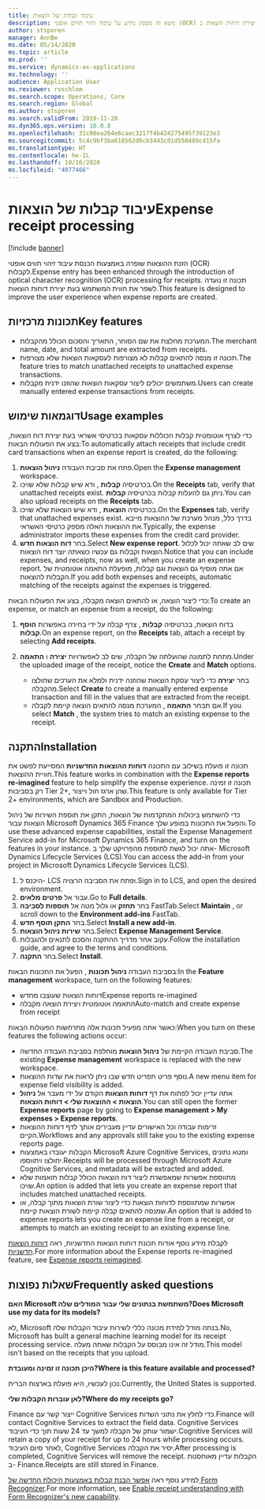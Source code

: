 ```yaml
---
title: עיבוד קבלות של הוצאות
description: נושא זה מספק מידע על עיבוד זיהוי תווים אופטי (OCR) של קבלות. תכונה זו נועדה לשפר את חווית המשתמש בעת יצירת דוחות הוצאות ב-Dynamics 365 Finance‏ Microsoft.
author: stsporen
manager: AnnBe
ms.date: 05/14/2020
ms.topic: article
ms.prod: ''
ms.service: dynamics-ax-applications
ms.technology: ''
audience: Application User
ms.reviewer: roschlom
ms.search.scope: Operations, Core
ms.search.region: Global
ms.author: stsporen
ms.search.validFrom: 2019-11-20
ms.dyn365.ops.version: 10.0.8
ms.openlocfilehash: 31c08ea264e6caec3217f4b424275495f39123e3
ms.sourcegitcommit: 5c4c9bf3ba018562d6cb3443c01d550489c415fa
ms.translationtype: HT
ms.contentlocale: he-IL
ms.lasthandoff: 10/16/2020
ms.locfileid: "4077466"
---
```

# <a name="expense-receipt-processing"></a><span data-ttu-id="ea7b1-104">עיבוד קבלות של הוצאות</span><span class="sxs-lookup"><span data-stu-id="ea7b1-104">Expense receipt processing</span></span>

[!include [banner](../includes/banner.md)]

<span data-ttu-id="ea7b1-105">הזנת ההוצאות שופרה באמצעות הכנסת עיבוד זיהוי תווים אופטי (OCR) לקבלות.</span><span class="sxs-lookup"><span data-stu-id="ea7b1-105">Expense entry has been enhanced through the introduction of optical character recognition (OCR) processing for receipts.</span></span> <span data-ttu-id="ea7b1-106">תכונה זו נועדה לשפר את חווית המשתמש בעת יצירת דוחות הוצאות.</span><span class="sxs-lookup"><span data-stu-id="ea7b1-106">This feature is designed to improve the user experience when expense reports are created.</span></span>

## <a name="key-features"></a><span data-ttu-id="ea7b1-107">תכונות מרכזיות</span><span class="sxs-lookup"><span data-stu-id="ea7b1-107">Key features</span></span>

- <span data-ttu-id="ea7b1-108">המערכת מחלצת את שם הסוחר, התאריך והסכום הכולל מהקבלות.</span><span class="sxs-lookup"><span data-stu-id="ea7b1-108">The merchant name, date, and total amount are extracted from receipts.</span></span>
- <span data-ttu-id="ea7b1-109">תכונה זו מנסה להתאים קבלות לא מצורפות לעסקאות הוצאות שלא מצורפות.</span><span class="sxs-lookup"><span data-stu-id="ea7b1-109">The feature tries to match unattached receipts to unattached expense transactions.</span></span>
- <span data-ttu-id="ea7b1-110">משתמשים יכולים ליצור עסקאות הוצאות שהוזנו ידנית מקבלות.</span><span class="sxs-lookup"><span data-stu-id="ea7b1-110">Users can create manually entered expense transactions from receipts.</span></span>

## <a name="usage-examples"></a><span data-ttu-id="ea7b1-111">דוגמאות שימוש</span><span class="sxs-lookup"><span data-stu-id="ea7b1-111">Usage examples</span></span>

<span data-ttu-id="ea7b1-112">כדי לצרף אוטומטית קבלות הכוללות עסקאות בכרטיסי אשראי בעת יצירת דוח הוצאות, בצע את הפעולות הבאות:</span><span class="sxs-lookup"><span data-stu-id="ea7b1-112">To automatically attach receipts that include credit card transactions when an expense report is created, do the following:</span></span>

  1. <span data-ttu-id="ea7b1-113">פתח את סביבת העבודה **ניהול הוצאות**.</span><span class="sxs-lookup"><span data-stu-id="ea7b1-113">Open the **Expense management** workspace.</span></span>
  2. <span data-ttu-id="ea7b1-114">בכרטיסיה **קבלות** , ודא שיש קבלות שלא שויכו.</span><span class="sxs-lookup"><span data-stu-id="ea7b1-114">On the **Receipts** tab, verify that unattached receipts exist.</span></span> <span data-ttu-id="ea7b1-115">ניתן גם להעלות קבלות בכרטיסיה **קבלות**.</span><span class="sxs-lookup"><span data-stu-id="ea7b1-115">You can also upload receipts on the **Receipts** tab.</span></span>
  3. <span data-ttu-id="ea7b1-116">בכרטיסיה **הוצאות** , ודא שיש הוצאות שלא שויכו.</span><span class="sxs-lookup"><span data-stu-id="ea7b1-116">On the **Expenses** tab, verify that unattached expenses exist.</span></span> <span data-ttu-id="ea7b1-117">בדרך כלל, מנהל מערכת של ההוצאות מייבא את ההוצאות האלה מספק כרטיסי האשראי.</span><span class="sxs-lookup"><span data-stu-id="ea7b1-117">Typically, the expense administrator imports these expenses from the credit card provider.</span></span>
  4. <span data-ttu-id="ea7b1-118">בחר **דוח הוצאות חדש**.</span><span class="sxs-lookup"><span data-stu-id="ea7b1-118">Select **New expense report**.</span></span> <span data-ttu-id="ea7b1-119">שים לב שאתה יכול לכלול הוצאות וקבלות גם עכשיו כשאתה יוצר דוח הוצאות.</span><span class="sxs-lookup"><span data-stu-id="ea7b1-119">Notice that you can include expenses, and receipts, now as well, when you create an expense report.</span></span> <span data-ttu-id="ea7b1-120">אם אתה מוסיף גם הוצאות וגם קבלות, מופעלת התאמה אוטומטית של הקבלות להוצאות.</span><span class="sxs-lookup"><span data-stu-id="ea7b1-120">If you add both expenses and receipts, automatic matching of the receipts against the expenses is triggered.</span></span>

<span data-ttu-id="ea7b1-121">כדי ליצור הוצאה, או להתאים הוצאה מקבלה, בצע את הפעולות הבאות:</span><span class="sxs-lookup"><span data-stu-id="ea7b1-121">To create an expense, or match an expense from a receipt, do the following:</span></span>

  1. <span data-ttu-id="ea7b1-122">בדוח הוצאות, בכרטיסיה **קבלות** , צרף קבלה על ידי בחירה באפשרות **הוסף קבלות**.</span><span class="sxs-lookup"><span data-stu-id="ea7b1-122">On an expense report, on the **Receipts** tab, attach a receipt by selecting **Add receipts**.</span></span>
  2. <span data-ttu-id="ea7b1-123">מתחת לתמונה שהועלתה של הקבלה, שים לב לאפשרויות **יצירה** ו **התאמה**.</span><span class="sxs-lookup"><span data-stu-id="ea7b1-123">Under the uploaded image of the receipt, notice the **Create** and **Match** options.</span></span>

      - <span data-ttu-id="ea7b1-124">בחר **יצירה** כדי ליצור עסקת הוצאות שהוזנה ידנית ולמלא את הערכים שחולצו מהקבלה.</span><span class="sxs-lookup"><span data-stu-id="ea7b1-124">Select **Create** to create a manually entered expense transaction and fill in the values that are extracted from the receipt.</span></span>
      - <span data-ttu-id="ea7b1-125">אם תבחר **התאמה** , המערכת מנסה להתאים הוצאה קיימת לקבלה.</span><span class="sxs-lookup"><span data-stu-id="ea7b1-125">If you select **Match** , the system tries to match an existing expense to the receipt.</span></span>

## <a name="installation"></a><span data-ttu-id="ea7b1-126">התקנה</span><span class="sxs-lookup"><span data-stu-id="ea7b1-126">Installation</span></span>

<span data-ttu-id="ea7b1-127">תכונה זו פועלת בשילוב עם התכונה **דוחות ההוצאות החדשניות** המסייעת לפשט את חוויית ההוצאות.</span><span class="sxs-lookup"><span data-stu-id="ea7b1-127">This feature works in combination with the **Expense reports re-imagined** feature to help simplify the expense experience.</span></span> <span data-ttu-id="ea7b1-128">תכונה זו זמינה רק בסביבות Tier 2+‎, שהן ארגז חול וייצור.</span><span class="sxs-lookup"><span data-stu-id="ea7b1-128">This feature is only available for Tier 2+ environments, which are Sandbox and Production.</span></span>

<span data-ttu-id="ea7b1-129">כדי להשתמש ביכולות המתקדמות של הוצאות, התקן את תוספת השירות של ניהול הוצאות עבור Microsoft Dynamics 365 Finance והפעל את התכונות במופע שלך.</span><span class="sxs-lookup"><span data-stu-id="ea7b1-129">To use these advanced expense capabilities, install the Expense Management Service add-in for Microsoft Dynamics 365 Finance, and turn on the features in your instance.</span></span> <span data-ttu-id="ea7b1-130">אתה יכול לגשת לתוספת מהפרויקט שלך ב- Microsoft Dynamics Lifecycle Services (LCS).</span><span class="sxs-lookup"><span data-stu-id="ea7b1-130">You can access the add-in from your project in Microsoft Dynamics Lifecycle Services (LCS).</span></span>

1. <span data-ttu-id="ea7b1-131">היכנס ל- LCS ופתח את הסביבה הרצויה.</span><span class="sxs-lookup"><span data-stu-id="ea7b1-131">Sign in to LCS, and open the desired environment.</span></span>
2. <span data-ttu-id="ea7b1-132">עבור אל **פרטים מלאים**.</span><span class="sxs-lookup"><span data-stu-id="ea7b1-132">Go to **Full details**.</span></span>
3. <span data-ttu-id="ea7b1-133">בחר **תחזק** או גלול מטה אל **תוספות לסביבה** FastTab.</span><span class="sxs-lookup"><span data-stu-id="ea7b1-133">Select **Maintain** , or scroll down to the **Environment add-ins** FastTab.</span></span>
4. <span data-ttu-id="ea7b1-134">בחר **התקן תוסף חדש**.</span><span class="sxs-lookup"><span data-stu-id="ea7b1-134">Select **Install a new add-in**.</span></span>
5. <span data-ttu-id="ea7b1-135">בחר **שירות ניהול הוצאות**.</span><span class="sxs-lookup"><span data-stu-id="ea7b1-135">Select **Expense Management Service**.</span></span>
6. <span data-ttu-id="ea7b1-136">עקוב אחר מדריך ההתקנה והסכם לתנאים ולהגבלות.</span><span class="sxs-lookup"><span data-stu-id="ea7b1-136">Follow the installation guide, and agree to the terms and conditions.</span></span>
7. <span data-ttu-id="ea7b1-137">בחר **התקנה**.</span><span class="sxs-lookup"><span data-stu-id="ea7b1-137">Select **Install**.</span></span>

<span data-ttu-id="ea7b1-138">בסביבת העבודה **ניהול תכונות** , הפעל את התכונות הבאות:</span><span class="sxs-lookup"><span data-stu-id="ea7b1-138">In the **Feature management** workspace, turn on the following features:</span></span>

- <span data-ttu-id="ea7b1-139">דוחות הוצאות שעוצבו מחדש</span><span class="sxs-lookup"><span data-stu-id="ea7b1-139">Expense reports re-imagined</span></span>
- <span data-ttu-id="ea7b1-140">התאמה אוטומטית ויצירת הוצאה מקבלה</span><span class="sxs-lookup"><span data-stu-id="ea7b1-140">Auto-match and create expense from receipt</span></span>

<span data-ttu-id="ea7b1-141">כאשר אתה מפעיל תכונות אלה מתרחשות הפעולות הבאות:</span><span class="sxs-lookup"><span data-stu-id="ea7b1-141">When you turn on these features the following actions occur:</span></span>

- <span data-ttu-id="ea7b1-142">סביבת העבודה הקיימת של **ניהול הוצאות** מוחלפת בסביבת העבודה החדשה.</span><span class="sxs-lookup"><span data-stu-id="ea7b1-142">The existing **Expense management** workspace is replaced with the new workspace.</span></span>
- <span data-ttu-id="ea7b1-143">נוסף פריט תפריט חדש שבו ניתן לראות את שדות ההוצאות.</span><span class="sxs-lookup"><span data-stu-id="ea7b1-143">A new menu item for expense field visibility is added.</span></span>
- <span data-ttu-id="ea7b1-144">אתה עדיין יכול לפתוח את דף **דוחות הוצאות** הקודם על ידי מעבר אל **ניהול הוצאות > ההוצאות שלי > דוחות הוצאות**.</span><span class="sxs-lookup"><span data-stu-id="ea7b1-144">You can still open the former **Expense reports** page by going to **Expense management > My expenses > Expense reports**.</span></span>
- <span data-ttu-id="ea7b1-145">זרימות עבודה וכל האישורים עדיין מעבירים אותך לדף דוחות ההוצאות הקיים.</span><span class="sxs-lookup"><span data-stu-id="ea7b1-145">Workflows and any approvals still take you to the existing expense reports page.</span></span>
- <span data-ttu-id="ea7b1-146">הקבלות יעובדו באמצעות Microsoft Azure Cognitive Services, ומטא נתונים יחולצו ויתווספו.</span><span class="sxs-lookup"><span data-stu-id="ea7b1-146">Receipts will be processed through Microsoft Azure Cognitive Services, and metadata will be extracted and added.</span></span>
- <span data-ttu-id="ea7b1-147">מתווספת אפשרות שמאפשרת ליצור דוח הוצאות הכולל קבלות תואמות שלא שויכו.</span><span class="sxs-lookup"><span data-stu-id="ea7b1-147">An option is added that lets you create an expense report that includes matched unattached receipts.</span></span>
- <span data-ttu-id="ea7b1-148">אפשרות שמתווספת לדוחות הוצאות כדי ליצור שורת הוצאות מתוך קבלה, או שמנסה להתאים קבלה קיימת לשורת הוצאות קיימת.</span><span class="sxs-lookup"><span data-stu-id="ea7b1-148">An option that is added to expense reports lets you create an expense line from a receipt, or attempts to match an existing receipt to an existing expense line.</span></span>

<span data-ttu-id="ea7b1-149">לקבלת מידע נוסף אודות תכונת דוחות הוצאות החדשניות, ראה [דוחות הוצאות חדשניות](ExpenseWorkspaceNew.md).</span><span class="sxs-lookup"><span data-stu-id="ea7b1-149">For more information about the Expense reports re-imagined feature, see [Expense reports reimagined](ExpenseWorkspaceNew.md).</span></span>

## <a name="frequently-asked-questions"></a><span data-ttu-id="ea7b1-150">שאלות נפוצות</span><span class="sxs-lookup"><span data-stu-id="ea7b1-150">Frequently asked questions</span></span>

<span data-ttu-id="ea7b1-151">**האם Microsoft משתמשת בנתונים שלי עבור המודלים שלה?**</span><span class="sxs-lookup"><span data-stu-id="ea7b1-151">**Does Microsoft use my data for its models?**</span></span>

<span data-ttu-id="ea7b1-152">לא, Microsoft בנתה מודל למידת מכונה כללי לשירות עיבוד הקבלות שלה.</span><span class="sxs-lookup"><span data-stu-id="ea7b1-152">No, Microsoft has built a general machine learning model for its receipt processing service.</span></span> <span data-ttu-id="ea7b1-153">מודל זה אינו מבוסס על הקבלות שאתה מעלה.</span><span class="sxs-lookup"><span data-stu-id="ea7b1-153">This model isn't based on the receipts that you upload.</span></span>

<span data-ttu-id="ea7b1-154">**היכן תכונה זו זמינה ומעובדת?**</span><span class="sxs-lookup"><span data-stu-id="ea7b1-154">**Where is this feature available and processed?**</span></span>

<span data-ttu-id="ea7b1-155">נכון לעכשיו, היא פועלת בארצות הברית.</span><span class="sxs-lookup"><span data-stu-id="ea7b1-155">Currently, the United States is supported.</span></span>

<span data-ttu-id="ea7b1-156">**לאן עוברות הקבלות שלי?**</span><span class="sxs-lookup"><span data-stu-id="ea7b1-156">**Where do my receipts go?**</span></span>

<span data-ttu-id="ea7b1-157">Finance ייצור קשר עם Cognitive Services כדי לחלץ את נתוני השדות.</span><span class="sxs-lookup"><span data-stu-id="ea7b1-157">Finance will contact Cognitive Services to extract the field data.</span></span> <span data-ttu-id="ea7b1-158">Cognitive Services ישמור עותק של הקבלה למשך עד 24 שעות תוך כדי העיבוד.</span><span class="sxs-lookup"><span data-stu-id="ea7b1-158">Cognitive Services will retain a copy of your receipt for up to 24 hours while processing occurs.</span></span> <span data-ttu-id="ea7b1-159">לאחר סיום העיבוד, Cognitive Services יסיר את הקבלה.</span><span class="sxs-lookup"><span data-stu-id="ea7b1-159">After processing is completed, Cognitive Services will remove the receipt.</span></span> <span data-ttu-id="ea7b1-160">הקבלות עדיין מאוחסנות ב- Finance.</span><span class="sxs-lookup"><span data-stu-id="ea7b1-160">Receipts are still stored in Finance.</span></span>

<span data-ttu-id="ea7b1-161">למידע נוסף ראה [אפשר הבנת קבלות באמצעות היכולת החדשה של Form Recognizer](https://azure.microsoft.com/blog/enable-receipt-understanding-with-form-recognizer-s-new-capability/).</span><span class="sxs-lookup"><span data-stu-id="ea7b1-161">For more information, see [Enable receipt understanding with Form Recognizer's new capability](https://azure.microsoft.com/blog/enable-receipt-understanding-with-form-recognizer-s-new-capability/).</span></span>
